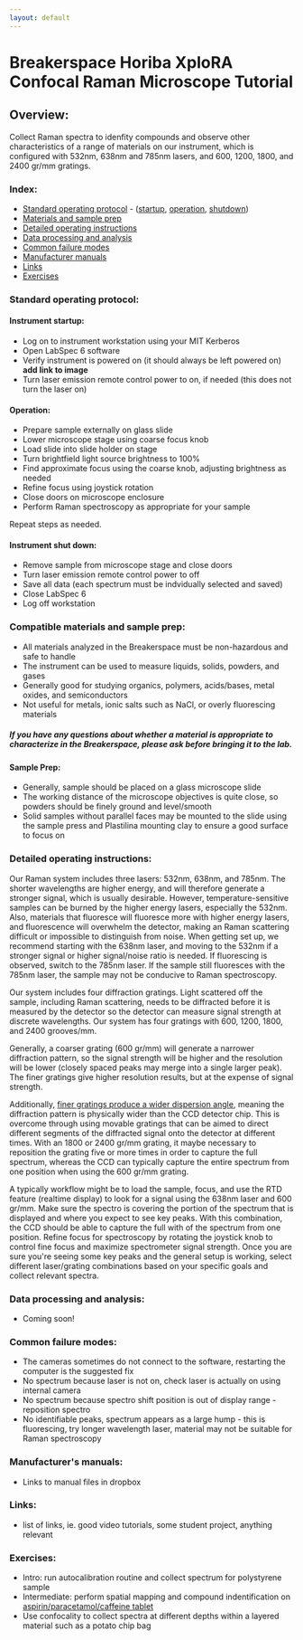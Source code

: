 ```yaml
---
layout: default
---
```

# Breakerspace Horiba XploRA Confocal Raman Microscope Tutorial 

## Overview:

Collect Raman spectra to idenfity compounds and observe other characteristics of a range of materials on our instrument, which is configured with 532nm, 638nm and 785nm lasers, and 600, 1200, 1800, and 2400 gr/mm gratings.

### Index:

* [Standard operating protocol](#sop) - ([startup](#startup), [operation](#operation), [shutdown](#shutdown))
* [Materials and sample prep](#materials)
* [Detailed operating instructions](#details)
* [Data processing and analysis](#data)
* [Common failure modes](#failures)
* [Manufacturer manuals](#manuals)
* [Links](#links)
* [Exercises](#exercises)

<a name="sop"></a>
### Standard operating protocol:

<a name="startup"></a> 
#### Instrument startup:


* Log on to instrument workstation using your MIT Kerberos
* Open LabSpec 6 software
* Verify instrument is powered on (it should always be left powered on) __add link to image__
* Turn laser emission remote control power to on, if needed (this does not turn the laser on)

<a name="operation"></a>
#### Operation: 

* Prepare sample externally on glass slide
* Lower microscope stage using coarse focus knob
* Load slide into slide holder on stage
* Turn brightfield light source brightness to 100%
* Find approximate focus using the coarse knob, adjusting brightness as needed
* Refine focus using joystick rotation
* Close doors on microscope enclosure
* Perform Raman spectroscopy as appropriate for your sample

Repeat steps as needed.

<a name="shutdown"></a>
####  Instrument shut down:

* Remove sample from microscope stage and close doors
* Turn laser emission remote control power to off
* Save all data (each spectrum must be indvidually selected and saved)
* Close LabSpec 6
* Log off workstation

<a name="materials"></a> 
### Compatible materials and sample prep: 

* All materials analyzed in the Breakerspace must be non-hazardous and safe to handle
* The instrument can be used to measure liquids, solids, powders, and gases
* Generally good for studying organics, polymers, acids/bases, metal oxides, and semiconductors
* Not useful for metals, ionic salts such as NaCl, or overly fluorescing materials

##### _If you have any questions about whether a material is appropriate to characterize in the Breakerspace, please ask before bringing it to the lab._

#### Sample Prep:

* Generally, sample should be placed on a glass microscope slide
* The working distance of the microscope objectives is quite close, so powders should be finely ground and level/smooth
* Solid samples without parallel faces may be mounted to the slide using the sample press and Plastilina mounting clay to ensure a good surface to focus on

<a name="details"></a> 
### Detailed operating instructions: 

Our Raman system includes three lasers: 532nm, 638nm, and 785nm. The shorter wavelengths are higher energy, and will therefore generate a stronger signal, which is usually desirable. However, temperature-sensitive samples can be burned by the higher energy lasers, especially the 532nm. Also, materials that fluoresce will fluoresce more with higher energy lasers, and fluorescence will overwhelm the detector, making an Raman scattering difficult or impossible to distinguish from noise. When getting set up, we recommend starting with the 638nm laser, and moving to the 532nm if a stronger signal or higher signal/noise ratio is needed. If fluorescing is observed, switch to the 785nm laser. If the sample still fluoresces with the 785nm laser, the sample may not be conducive to Raman spectroscopy.

Our system includes four diffraction gratings. Light scattered off the sample, including Raman scattering, needs to be diffracted before it is measured by the detector so the detector can measure signal strength at discrete wavelengths. Our system has four gratings with 600, 1200, 1800, and 2400 grooves/mm. 

Generally, a coarser grating (600 gr/mm) will generate a narrower diffraction pattern, so the signal strength will be higher and the resolution will be lower (closely spaced peaks may merge into a single larger peak). The finer gratings give higher resolution results, but at the expense of signal strength. 

Additionally, [finer gratings produce a wider dispersion angle](https://www.dropbox.com/scl/fi/0kcumhfxxhycy8b47l32d/Raman-Spectral-Resolution-Tech-Note.pdf?rlkey=321k53nqc9jn6cdqkqhpb0rzd&st=dr66nh85&dl=0), meaning the diffraction pattern is physically wider than the CCD detector chip. This is overcome through using movable gratings that can be aimed to direct different segments of the diffracted signal onto the detector at different times. With an 1800 or 2400 gr/mm grating, it maybe necessary to reposition the grating five or more times in order to capture the full spectrum, whereas the CCD can typically capture the entire spectrum from one position when using the 600 gr/mm grating. 

A typically workflow might be to load the sample, focus, and use the RTD feature (realtime display) to look for a signal using the 638nm laser and 600 gr/mm. Make sure the spectro is covering the portion of the spectrum that is displayed and where you expect to see key peaks. With this combination, the CCD should be able to capture the full with of the spectrum from one position. Refine focus for spectroscopy by rotating the joystick knob to control fine focus and maximize spectrometer signal strength. Once you are sure you're seeing some key peaks and the general setup is working, select different laser/grating combinations based on your specific goals and collect relevant spectra.

<a name="data"></a>
### Data processing and analysis:

* Coming soon!

<a name="failures"></a>
### Common failure modes:

* The cameras sometimes do not connect to the software, restarting the computer is the suggested fix
* No spectrum because laser is not on, check laser is actually on using internal camera
* No spectrum because spectro shift position is out of display range - reposition spectro
* No identifiable peaks, spectrum appears as a large hump - this is fluorescing, try longer wavelength laser, material may not be suitable for Raman spectroscopy

<a name="manuals"></a>
### Manufacturer's manuals:

* Links to manual files in dropbox

<a name="links"></a>
### Links:

* list of links, ie. good video tutorials, some student project, anything relevant

<a name="exercises"></a>
### Exercises:

* Intro: run autocalibration routine and collect spectrum for polystyrene sample
* Intermediate: perform spatial mapping and compound indentification on [aspirin/paracetamol/caffeine tablet](https://en.wikipedia.org/wiki/Aspirin/paracetamol/caffeine)
* Use confocality to collect spectra at different depths within a layered material such as a potato chip bag




